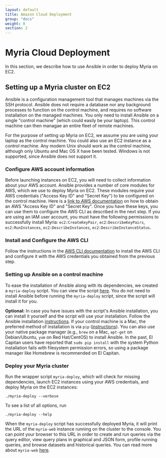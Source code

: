```yaml
---
layout: default
title: Amazon Cloud Deployment
group: "docs"
weight: 0
section: 2
---
```

# Myria Cloud Deployment
In this section, we describe how to use Ansible in order to deploy Myria on EC2.

## Setting up a Myria cluster on EC2

Ansible is a configuration management tool that manages machines via the SSH protocol. Ansible does not require a database nor any background processes to function on the control machine, and requires no software installation on the managed machines. You only need to install Ansible on a single "control machine" (which could easily be your laptop). This control machine can then managae an entire fleet of remote machines. 

For the purpose of setting up Myria on EC2, we assume you are using your laptop as the control machine. You could also use an EC2 instance as a control machine. Any modern Unix should work as the control machine, although only Ubuntu and Mac OS X have been tested. Windows is not supported, since Ansible does not support it.

### __Configure AWS account information__
Before launching instances on EC2, you will need to collect information about your AWS account. Ansible provides a number of core modules for AWS, which we use to deploy Myria on EC2. These modules require your AWS credentials ("Access Key ID" and "Secret Key") to be configured on the control machine. Here is a [link to AWS documentation](http://docs.aws.amazon.com/general/latest/gr/managing-aws-access-keys.html) on how to obtain an AWS "Access Key ID" and "Secret Key". Once you have these keys, you can use them to configure the AWS CLI as described in the next step. If you are using an IAM user account, you must have the following permissions to successfully install Myria: `ec2:CreateKeyPair`, `ec2:DescribeKeyPairs`, `ec2:RunInstances`, `ec2:DescribeInstances`, `ec2:DescribeInstanceStatus`.

### __Install and Configure the AWS CLI__
Follow the instructions in the [AWS CLI documentation](http://docs.aws.amazon.com/cli/latest/userguide/installing.html) to install the AWS CLI and configure it with the AWS credentials you obtained from the previous step.

### __Setting up Ansible on a control machine__
To ease the installation of Ansible along with its dependencies, we created a `myria-deploy` script. You can view the script [here](https://raw.githubusercontent.com/uwescience/myria-ec2-ansible/reef/myria-deploy). You do not need to install Ansible before running the `myria-deploy` script, since the script will install it for you. 

**Optional:** In case you have issues with the script's Ansible installation, you can install it yourself and the script will use your installation. Follow the Ansible installation [instructions]( http://docs.ansible.com/ansible/intro_installation.html#installing-the-control-machine, "Installation"). If your control machine is a Mac, the preferred method of installation is via `pip` ([instructions]( http://docs.ansible.com/ansible/intro_installation.html#latest-releases-via-pip )). You can also use your native package manager (e.g., `brew` on a Mac, `apt-get` on Debian/Ubuntu, `yum` on Red Hat/CentOS) to install Ansible. In the past, El Capitan users have reported that `sudo pip install` with the system Python installation fails with filesystem permission errors, so using a package manager like Homebrew is recommended on El Capitan.


### __Deploy your Myria cluster__
Run the wrapper script `myria-deploy`, which will check for missing dependencies, launch EC2 instances using your AWS credentials, and deploy Myria on the EC2 instances:

```
./myria-deploy --verbose
```

To see a list of all options, run

```
./myria-deploy --help
```
When the `myria-deploy` script has successfully deployed Myria, it will print the URL of the `myria-web` instance running on the cluster to the console. You can point your browser to this URL in order to create and run queries via the query editor, view query plans in graphical and JSON form, profile running queries, and browse datasets and historical queries. You can read more about `myria-web` [here](http://myria.cs.washington.edu/docs/myria-web/index.html).